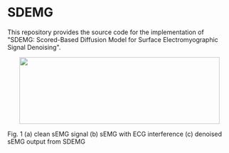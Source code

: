 # SDEMG
This repository provides the source code for the implementation of "SDEMG: Scored-Based Diffusion Model for Surface Electromyographic Signal Denoising". 
<p style='text-align:center;' align="center">
  <img src=https://github.com/tonyliu0910/DiffuEMG/assets/71209514/995afbd0-98b8-442a-92aa-cec988d289cb width="450" height="150">
  <figcaption>            Fig. 1 (a) clean sEMG signal (b) sEMG with ECG interference (c) denoised sEMG output from SDEMG</figcaption>
</p>


